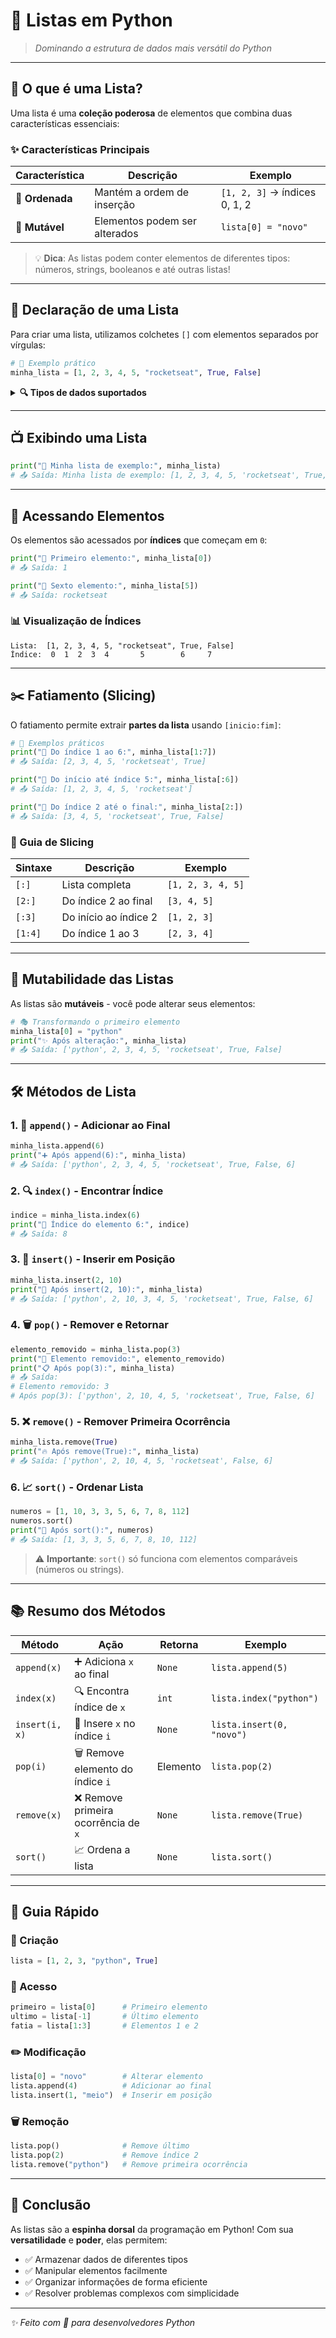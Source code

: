 # 🐍 Listas em Python

> _Dominando a estrutura de dados mais versátil do Python_

---

## 🌟 O que é uma Lista?

Uma lista é uma **coleção poderosa** de elementos que combina duas características essenciais:

### ✨ Características Principais

| Característica  | Descrição                     | Exemplo                       |
| --------------- | ----------------------------- | ----------------------------- |
| **🔢 Ordenada** | Mantém a ordem de inserção    | `[1, 2, 3]` → índices 0, 1, 2 |
| **🔄 Mutável**  | Elementos podem ser alterados | `lista[0] = "novo"`           |

> 💡 **Dica**: As listas podem conter elementos de diferentes tipos: números, strings, booleanos e até outras listas!

---

## 🚀 Declaração de uma Lista

Para criar uma lista, utilizamos colchetes `[]` com elementos separados por vírgulas:

```python
# 🎯 Exemplo prático
minha_lista = [1, 2, 3, 4, 5, "rocketseat", True, False]
```

<details>
<summary><b>🔍 Tipos de dados suportados</b></summary>

- **Números**: `1, 2.5, -10`
- **Strings**: `"texto", 'outro texto'`
- **Booleanos**: `True, False`
- **Outras listas**: `[1, [2, 3], 4]`
</details>

---

## 📺 Exibindo uma Lista

```python
print("🎨 Minha lista de exemplo:", minha_lista)
# 📤 Saída: Minha lista de exemplo: [1, 2, 3, 4, 5, 'rocketseat', True, False]
```

---

## 🎯 Acessando Elementos

Os elementos são acessados por **índices** que começam em `0`:

```python
print("🥇 Primeiro elemento:", minha_lista[0])
# 📤 Saída: 1

print("🎪 Sexto elemento:", minha_lista[5])
# 📤 Saída: rocketseat
```

### 📊 Visualização de Índices

```
Lista:  [1, 2, 3, 4, 5, "rocketseat", True, False]
Índice:  0  1  2  3  4       5        6     7
```

---

## ✂️ Fatiamento (Slicing)

O fatiamento permite extrair **partes da lista** usando `[inicio:fim]`:

```python
# 🎯 Exemplos práticos
print("🔸 Do índice 1 ao 6:", minha_lista[1:7])
# 📤 Saída: [2, 3, 4, 5, 'rocketseat', True]

print("🔸 Do início até índice 5:", minha_lista[:6])
# 📤 Saída: [1, 2, 3, 4, 5, 'rocketseat']

print("🔸 Do índice 2 até o final:", minha_lista[2:])
# 📤 Saída: [3, 4, 5, 'rocketseat', True, False]
```

### 🧭 Guia de Slicing

| Sintaxe | Descrição             | Exemplo           |
| ------- | --------------------- | ----------------- |
| `[:]`   | Lista completa        | `[1, 2, 3, 4, 5]` |
| `[2:]`  | Do índice 2 ao final  | `[3, 4, 5]`       |
| `[:3]`  | Do início ao índice 2 | `[1, 2, 3]`       |
| `[1:4]` | Do índice 1 ao 3      | `[2, 3, 4]`       |

---

## 🔄 Mutabilidade das Listas

As listas são **mutáveis** - você pode alterar seus elementos:

```python
# 🎭 Transformando o primeiro elemento
minha_lista[0] = "python"
print("✨ Após alteração:", minha_lista)
# 📤 Saída: ['python', 2, 3, 4, 5, 'rocketseat', True, False]
```

---

## 🛠️ Métodos de Lista

### 1. 📎 `append()` - Adicionar ao Final

```python
minha_lista.append(6)
print("➕ Após append(6):", minha_lista)
# 📤 Saída: ['python', 2, 3, 4, 5, 'rocketseat', True, False, 6]
```

### 2. 🔍 `index()` - Encontrar Índice

```python
indice = minha_lista.index(6)
print("📍 Índice do elemento 6:", indice)
# 📤 Saída: 8
```

### 3. 📌 `insert()` - Inserir em Posição

```python
minha_lista.insert(2, 10)
print("🎯 Após insert(2, 10):", minha_lista)
# 📤 Saída: ['python', 2, 10, 3, 4, 5, 'rocketseat', True, False, 6]
```

### 4. 🗑️ `pop()` - Remover e Retornar

```python
elemento_removido = minha_lista.pop(3)
print("🚮 Elemento removido:", elemento_removido)
print("📋 Após pop(3):", minha_lista)
# 📤 Saída:
# Elemento removido: 3
# Após pop(3): ['python', 2, 10, 4, 5, 'rocketseat', True, False, 6]
```

### 5. ❌ `remove()` - Remover Primeira Ocorrência

```python
minha_lista.remove(True)
print("🔥 Após remove(True):", minha_lista)
# 📤 Saída: ['python', 2, 10, 4, 5, 'rocketseat', False, 6]
```

### 6. 📈 `sort()` - Ordenar Lista

```python
numeros = [1, 10, 3, 3, 5, 6, 7, 8, 112]
numeros.sort()
print("🔢 Após sort():", numeros)
# 📤 Saída: [1, 3, 3, 5, 6, 7, 8, 10, 112]
```

> ⚠️ **Importante**: `sort()` só funciona com elementos comparáveis (números ou strings).

---

## 📚 Resumo dos Métodos

| Método         | Ação                                 | Retorna  | Exemplo                   |
| -------------- | ------------------------------------ | -------- | ------------------------- |
| `append(x)`    | ➕ Adiciona `x` ao final             | `None`   | `lista.append(5)`         |
| `index(x)`     | 🔍 Encontra índice de `x`            | `int`    | `lista.index("python")`   |
| `insert(i, x)` | 📌 Insere `x` no índice `i`          | `None`   | `lista.insert(0, "novo")` |
| `pop(i)`       | 🗑️ Remove elemento do índice `i`     | Elemento | `lista.pop(2)`            |
| `remove(x)`    | ❌ Remove primeira ocorrência de `x` | `None`   | `lista.remove(True)`      |
| `sort()`       | 📈 Ordena a lista                    | `None`   | `lista.sort()`            |

---

## 🎯 Guia Rápido

### 🔨 Criação

```python
lista = [1, 2, 3, "python", True]
```

### 🎪 Acesso

```python
primeiro = lista[0]      # Primeiro elemento
ultimo = lista[-1]       # Último elemento
fatia = lista[1:3]       # Elementos 1 e 2
```

### ✏️ Modificação

```python
lista[0] = "novo"        # Alterar elemento
lista.append(4)          # Adicionar ao final
lista.insert(1, "meio")  # Inserir em posição
```

### 🗑️ Remoção

```python
lista.pop()              # Remove último
lista.pop(2)             # Remove índice 2
lista.remove("python")   # Remove primeira ocorrência
```

---

## 🌟 Conclusão

As listas são a **espinha dorsal** da programação em Python! Com sua **versatilidade** e **poder**, elas permitem:

- ✅ Armazenar dados de diferentes tipos
- ✅ Manipular elementos facilmente
- ✅ Organizar informações de forma eficiente
- ✅ Resolver problemas complexos com simplicidade

---

_✨ Feito com 💜 para desenvolvedores Python_
